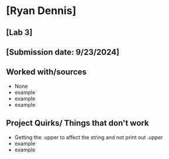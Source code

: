 # [Ryan Dennis]
## [Lab 3]
## [Submission date: 9/23/2024]
## Worked with/sources 
* None
* example
* example
* example
## Project Quirks/ Things that don't work
* Getting the .upper to affect the string and not print out .upper
* example
* example
